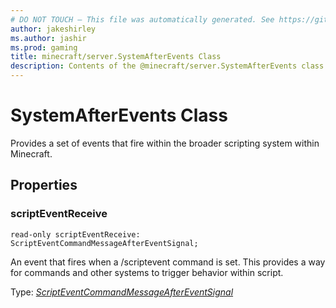 ```yaml
---
# DO NOT TOUCH — This file was automatically generated. See https://github.com/mojang/minecraftapidocsgenerator to modify descriptions, examples, etc.
author: jakeshirley
ms.author: jashir
ms.prod: gaming
title: minecraft/server.SystemAfterEvents Class
description: Contents of the @minecraft/server.SystemAfterEvents class.
---
```

# SystemAfterEvents Class

Provides a set of events that fire within the broader scripting system within Minecraft.

## Properties

### **scriptEventReceive**
`read-only scriptEventReceive: ScriptEventCommandMessageAfterEventSignal;`

An event that fires when a /scriptevent command is set. This provides a way for commands and other systems to trigger behavior within script.

Type: [*ScriptEventCommandMessageAfterEventSignal*](ScriptEventCommandMessageAfterEventSignal.md)

